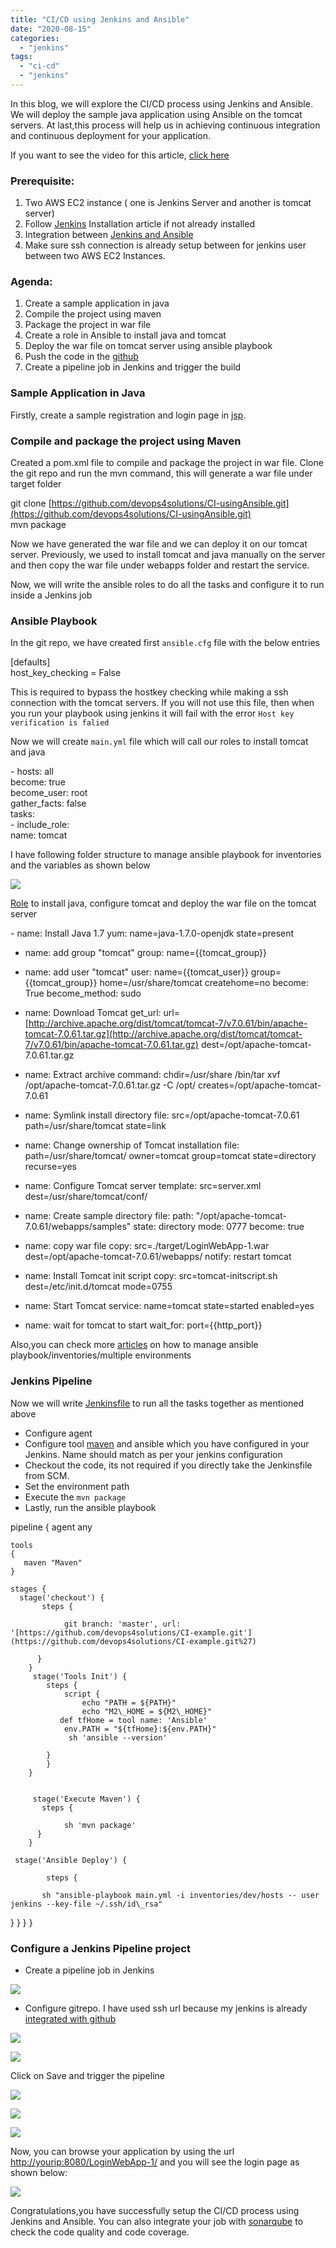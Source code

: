 ```yaml
---
title: "CI/CD using Jenkins and Ansible"
date: "2020-08-15"
categories: 
  - "jenkins"
tags: 
  - "ci-cd"
  - "jenkins"
---
```


In this blog, we will explore the CI/CD process using Jenkins and Ansible. We will deploy the sample java application using Ansible on the tomcat servers. At last,this process will help us in achieving continuous integration and continuous deployment for your application.

If you want to see the video for this article, [click here](https://youtu.be/B1sjiq1wD_Y)

### **Prerequisite:**

1. Two AWS EC2 instance ( one is Jenkins Server and another is tomcat server)
2. Follow [Jenkins](https://devops4solutions.com/jenkins-installation-on-linux/) Installation article if not already installed
3. Integration between [Jenkins and Ansible](https://devops4solutions.com/integrate-ansible-with-jenkins/)
4. Make sure ssh connection is already setup between for jenkins user between two AWS EC2 Instances.

### **Agenda:**

1. Create a sample application in java
2. Compile the project using maven
3. Package the project in war file
4. Create a role in Ansible to install java and tomcat
5. Deploy the war file on tomcat server using ansible playbook
6. Push the code in the [github](https://github.com/devops4solutions/CI-usingAnsible)
7. Create a pipeline job in Jenkins and trigger the build

### **Sample Application in Java**

Firstly, create a sample registration and login page in [jsp](https://github.com/devops4solutions/CI-usingAnsible/tree/master/src/main/webapp). 

### **Compile and package the project using Maven**

Created a pom.xml file to compile and package the project in war file. Clone the git repo and run the mvn command, this will generate a war file under target folder

git clone [https://github.com/devops4solutions/CI-usingAnsible.git](https://github.com/devops4solutions/CI-usingAnsible.git)  
mvn package

Now we have generated the war file and we can deploy it on our tomcat server. Previously, we used to install tomcat and java manually on the server and then copy the war file under webapps folder and restart the service.

Now, we will write the ansible roles to do all the tasks and configure it to run inside a Jenkins job

### **Ansible Playbook**

In the git repo, we have created first `ansible.cfg` file with the below entries

\[defaults\]  
host\_key\_checking = False

This is required to bypass the hostkey checking while making a ssh connection with the tomcat servers. If you will not use this file, then when you run your playbook using jenkins it will fail with the error `Host key verification is falied`

Now we will create `main.yml` file which will call our roles to install tomcat and java

\- hosts: all  
  become: true  
  become\_user: root  
  gather\_facts: false  
  tasks:  
    - include\_role:  
        name: tomcat

I have following folder structure to manage ansible playbook for inventories and the variables as shown below

![](https://cdn-images-1.medium.com/max/800/1*FQDk2nvkFU_nFwgcSXKpAg.png)

[Role](https://github.com/devops4solutions/CI-usingAnsible/blob/master/roles/tomcat/tasks/main.yml) to install java, configure tomcat and deploy the war file on the tomcat server

\- name: Install Java 1.7
  yum: name=java-1.7.0-openjdk state=present

- name: add group "tomcat"
group: name={{tomcat\_group}}

- name: add user "tomcat"
user: name={{tomcat\_user}} group={{tomcat\_group}} home=/usr/share/tomcat createhome=no
become: True
become\_method: sudo

- name: Download Tomcat
get\_url: url=[http://archive.apache.org/dist/tomcat/tomcat-7/v7.0.61/bin/apache-tomcat-7.0.61.tar.gz](http://archive.apache.org/dist/tomcat/tomcat-7/v7.0.61/bin/apache-tomcat-7.0.61.tar.gz) dest=/opt/apache-tomcat-7.0.61.tar.gz

- name: Extract archive
command: chdir=/usr/share /bin/tar xvf /opt/apache-tomcat-7.0.61.tar.gz -C /opt/ creates=/opt/apache-tomcat-7.0.61

- name: Symlink install directory
file: src=/opt/apache-tomcat-7.0.61 path=/usr/share/tomcat state=link
- name: Change ownership of Tomcat installation
file: path=/usr/share/tomcat/ owner=tomcat group=tomcat state=directory recurse=yes

- name: Configure Tomcat server
template: src=server.xml dest=/usr/share/tomcat/conf/
- name: Create sample directory
file:
path: "/opt/apache-tomcat-7.0.61/webapps/samples"
state: directory
mode: 0777
become: true
- name: copy war file
copy: src=./target/LoginWebApp-1.war dest=/opt/apache-tomcat-7.0.61/webapps/
notify: restart tomcat
- name: Install Tomcat init script
copy: src=tomcat-initscript.sh dest=/etc/init.d/tomcat mode=0755
- name: Start Tomcat
service: name=tomcat state=started enabled=yes
- name: wait for tomcat to start
wait\_for: port={{http\_port}}

Also,you can check more [articles](https://devops4solutions.com/category/ansible/) on how to manage ansible playbook/inventories/multiple environments

### **Jenkins Pipeline**

Now we will write [Jenkinsfile](https://github.com/devops4solutions/CI-usingAnsible/blob/master/Jenkinsfile) to run all the tasks together as mentioned above

- Configure agent
- Configure tool [maven](https://devops4solutions.com/jenkins-maven-integration/) and ansible which you have configured in your Jenkins. Name should match as per your jenkins configuration
- Checkout the code, its not required if you directly take the Jenkinsfile from SCM.
- Set the environment path
- Execute the `mvn package`
- Lastly, run the ansible playbook

pipeline {
    agent any
    
    tools
    {
       maven "Maven"
    }
     
    stages {
      stage('checkout') {
           steps {
             
                git branch: 'master', url: '[https://github.com/devops4solutions/CI-example.git'](https://github.com/devops4solutions/CI-example.git%27)
             
          }
        }
         stage('Tools Init') {
            steps {
                script {
                    echo "PATH = ${PATH}"
                    echo "M2\_HOME = ${M2\_HOME}"
               def tfHome = tool name: 'Ansible'
                env.PATH = "${tfHome}:${env.PATH}"
                 sh 'ansible --version'
                    
            }
            }
        }
     
        
         stage('Execute Maven') {
           steps {
             
                sh 'mvn package'             
          }
        }
        
     stage('Ansible Deploy') {
             
            steps {
                 
           sh "ansible-playbook main.yml -i inventories/dev/hosts -- user jenkins --key-file ~/.ssh/id\_rsa"
}
}
}
}

### **Configure a Jenkins Pipeline project**

- Create a pipeline job in Jenkins

![](https://cdn-images-1.medium.com/max/800/1*XPVts4hlalaMEEuXBpQ35A.png)

- Configure gitrepo. I have used ssh url because my jenkins is already [integrated with github](https://devops4solutions.com/setup-ssh-between-jenkins-and-github/)

![](https://cdn-images-1.medium.com/max/800/1*V1HvyEK_FzWHu-vC1nkc_g.png)

![](https://cdn-images-1.medium.com/max/800/1*foumIIwE3Qy668aucy6RXw.png)

Click on Save and trigger the pipeline

![](https://cdn-images-1.medium.com/max/800/1*ybk52pdpxV-SA_ZxP_NX-g.png)

![](https://cdn-images-1.medium.com/max/800/1*C_YRrn7XQdC7uMYK1nEXdg.png)

![](https://cdn-images-1.medium.com/max/800/1*cmqzsk1kxuJH25CSy6AJzQ.png)

Now, you can browse your application by using the url [http://yourip:8080/LoginWebApp-1/](http://18.222.127.218:8080/LoginWebApp-1/) and you will see the login page as shown below:

![](https://devops4solutions.com/wp-content/uploads/2020/08/image-3.png)

Congratulations,you have successfully setup the CI/CD process using Jenkins and Ansible. You can also integrate your job with [sonarqube](https://devops4solutions.com/jenkins-sonarqube-integration/) to check the code quality and code coverage.
